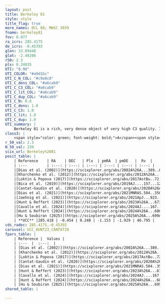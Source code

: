 ```yaml
---
layout: post
title: Berkeley 81
style: style
title_flag: true
more_names: OCL 88; MWSC 3039
fname: berkeley81
fov: 0.077
ra_icrs: 285.4175
de_icrs: -0.45393
glon: 33.69448
glat: -2.48206
r50: 2.3
plx: 0.24835
UTI: "0.96"
UTI_COLOR: "#a9d1bc"
UTI_C_N_COL: "#c9e8c8"
UTI_C_dens_COL: "#a6cab9"
UTI_C_C3_COL: "#a6cab9"
UTI_C_lit_COL: "#a6cab9"
UTI_C_dup_COL: "#a6cab9"
UTI_C_N: 0.8
UTI_C_dens: 1.0
UTI_C_C3: 1.0
UTI_C_lit: 1.0
UTI_C_dup: 1.0
UTI_summary: |
    Berkeley 81 is a rich, very dense object of very high C3 quality. It is very well-studied in the literature.
class3: |
    <span style="color: green; font-weight: bold;">A</span><span style="color: green; font-weight: bold;">A</span>
r_50_val: 2.3
N_50_val: 230
scix_url: Berkeley%2081
posit_table: |
    | Reference    | RA    | DEC   | Plx  | pmRA  | pmDE   |  Rv  |
    | :---         | :---: | :---: | :---: | :---: | :---: | :---: |
    |[Dias et al. (2002)](https://scixplorer.org/abs/2002A%26A...389..871D) | 285.417 | -0.456 | -- | 1.46 | -0.7 | 48.1 |
    |[Kharchenko et al. (2012)](https://scixplorer.org/abs/2012A%26A...543A.156K) | 285.405 | -0.46 | -- | -0.99 | -8.59 | -- |
    |[Loktin & Popova (2017)](https://scixplorer.org/abs/2017AstBu..72..257L) | 285.42 | -0.456 | -- | 2.724 | -8.142 | 13.0 |
    |[Bica et al. (2019)](https://scixplorer.org/abs/2019AJ....157...12B) | 285.412 | -0.456 | -- | -- | -- | -- |
    |[Cantat-Gaudin et al. (2020)](https://scixplorer.org/abs/2020A%26A...640A...1C) | 285.419 | -0.454 | 0.254 | -1.204 | -1.853 | -- |
    |[Dias et al. (2021)](https://scixplorer.org/abs/2021MNRAS.504..356D) | 285.417 | -0.454 | 0.255 | -1.191 | -1.85 | 49.891 |
    |[Jaehnig et al. (2021)](https://scixplorer.org/abs/2021ApJ...923..129J) | 285.42 | -0.454 | 0.275 | -1.213 | -1.864 | -- |
    |[Hunt & Reffert (2023)](https://scixplorer.org/abs/2023A%26A...673A.114H) | 285.417 | -0.457 | 0.252 | -1.145 | -1.962 | 44.696 |
    |[Cavallo et al. (2024)](https://scixplorer.org/abs/2024AJ....167...12C) | 285.426 | -0.44 | 0.247 | -- | -- | -- |
    |[Hunt & Reffert (2024)](https://scixplorer.org/abs/2024A%26A...686A..42H) | 285.417 | -0.457 | 0.252 | -1.145 | -1.962 | 44.696 |
    |[Hu & Soubiran (2025)](https://scixplorer.org/abs/2025A%26A...699A.246H) | 285.426 | -0.44 | -- | -- | -- | -- |
    | **UCC** |285.418 | -0.454 | 0.248 | -1.153 | -1.929 | 46.795 | 
cds_radec: 285.4175,-0.45393
carousel: UCC_HUNT23_CANTAT20
fpars_table: |
    | Reference |  Values |
    | :---  |  :---:  |
    | [Dias et al. (2002)](https://scixplorer.org/abs/2002A%26A...389..871D) | `E(B-V)=1.0, Dist=3000.0, Age=9.0, [Fe/H]=-0.15` |
    | [Kharchenko et al. (2012)](https://scixplorer.org/abs/2012A%26A...543A.156K) | `e_bv=1.062, distance=3401, log_age=9.0, metallicity=-0.15` |
    | [Loktin & Popova (2017)](https://scixplorer.org/abs/2017AstBu..72..257L) | `E(B-V)=0.898, Dmod=13.374, logt=8.77` |
    | [Cantat-Gaudin et al. (2020)](https://scixplorer.org/abs/2020A%26A...640A...1C) | `AVNN=2.75, DMNN=12.6, AgeNN=9.06` |
    | [Dias et al. (2021)](https://scixplorer.org/abs/2021MNRAS.504..356D) | `Av=3.044, Dist=3685, logage=8.886, [Fe/H]=0.215` |
    | [Hunt & Reffert (2023)](https://scixplorer.org/abs/2023A%26A...673A.114H) | `AV50=3.878, diffAV50=2.167, MOD50=12.686, logAge50=8.352` |
    | [Cavallo et al. (2024)](https://scixplorer.org/abs/2024AJ....167...12C) | `AV50=3.34, dMod50=12.22, logAge50=9.04, [Fe/H]50=-0.07` |
    | [Hunt & Reffert (2024)](https://scixplorer.org/abs/2024A%26A...686A..42H) | `MassJ=4000.80` |
    | [Hu & Soubiran (2025)](https://scixplorer.org/abs/2025A%26A...699A.246H) | `MA22=-0.07, MA23f=-0.11, MA23g=0.09, MZ23=0.16, MK24=-0.05, MF24=-0.06` |
shared_table: |
    
---
```

